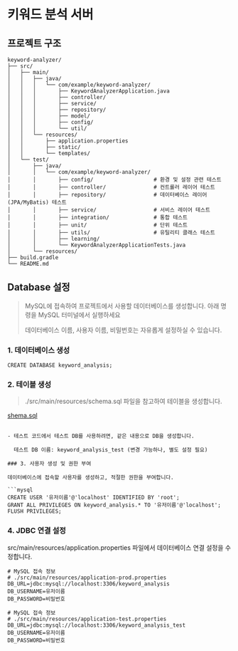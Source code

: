 # 키워드 분석 서버

## 프로젝트 구조

```
keyword-analyzer/
├── src/
│   ├── main/
│   │   ├── java/
│   │   │   └── com/example/keyword-analyzer/
│   │   │       ├── KeywordAnalyzerApplication.java
│   │   │       ├── controller/
│   │   │       ├── service/
│   │   │       ├── repository/
│   │   │       ├── model/
│   │   │       ├── config/
│   │   │       └── util/
│   │   └── resources/
│   │       ├── application.properties
│   │       ├── static/
│   │       └── templates/
│   └── test/
│       ├── java/
│       │   └── com/example/keyword-analyzer/
│       │       ├── config/                   # 환경 및 설정 관련 테스트
│       │       ├── controller/               # 컨트롤러 레이어 테스트
│       │       ├── repository/               # 데이터베이스 레이어(JPA/MyBatis) 테스트
│       │       ├── service/                  # 서비스 레이어 테스트
│       │       ├── integration/              # 통합 테스트
│       │       ├── unit/                     # 단위 테스트
│       │       ├── utils/                    # 유틸리티 클래스 테스트
│       │       ├── learning/
│       │       └── KeywordAnalyzerApplicationTests.java
│       └── resources/
├── build.gradle
└── README.md
```

## Database 설정

> MySQL에 접속하여 프로젝트에서 사용할 데이터베이스를 생성합니다. 아래 명령을 MySQL 터미널에서 실행하세요
>
> 데이터베이스 이름, 사용자 이름, 비밀번호는 자유롭게 설정하실 수 있습니다.

### 1. 데이터베이스 생성

```mysql
CREATE DATABASE keyword_analysis;
```

### 2. 테이블 생성

> ./src/main/resources/schema.sql 파일을 참고하여 테이블을 생성합니다.

[shema.sql](https://github.com/wonsun2006/keyword-analysis/blob/master/keyword-analyzer/src/main/resources/db/schema.sql)

```mysql

- 테스트 코드에서 테스트 DB를 사용하려면, 같은 내용으로 DB을 생성합니다.

  테스트 DB 이름: keyword_analysis_test (변경 가능하나, 별도 설정 필요)

### 3. 사용자 생성 및 권한 부여

데이터베이스에 접속할 사용자를 생성하고, 적절한 권한을 부여합니다.

```mysql
CREATE USER '유저이름'@'localhost' IDENTIFIED BY 'root';
GRANT ALL PRIVILEGES ON keyword_analysis.* TO '유저이름'@'localhost';
FLUSH PRIVILEGES;
```

### 4. JDBC 연결 설정

src/main/resources/application.properties 파일에서 데이터베이스 연결 설정을 수정합니다.

```properties
# MySQL 접속 정보
# ./src/main/resources/application-prod.properties
DB_URL=jdbc:mysql://localhost:3306/keyword_analysis
DB_USERNAME=유저이름
DB_PASSWORD=비밀번호
```

```properties
# MySQL 접속 정보
# ./src/main/resources/application-test.properties
DB_URL=jdbc:mysql://localhost:3306/keyword_analysis_test
DB_USERNAME=유저이름
DB_PASSWORD=비밀번호
```